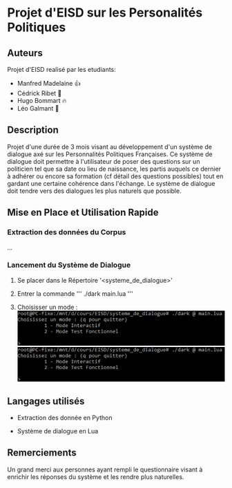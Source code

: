 # Projet d'EISD sur les Personalités Politiques


## Auteurs
Projet d'EISD realisé par les etudiants:

- Manfred Madelaine :+1:
- Cédrick Ribet :100:
- Hugo Bommart :fire:
- Léo Galmant  :nose:

## Description
Projet d'une durée de 3 mois visant au développement d'un système de dialogue axé sur les Personnalités Politiques Françaises. 
Ce système de dialogue doit permettre à l'utilisateur de poser des questions sur un politicien tel que sa date ou lieu de naissance, les partis auquels ce dernier à adhérer ou encore sa formation (cf détail des questions possibles) tout en gardant une certaine cohérence dans l'échange.
Le système de dialogue doit tendre vers des dialogues les plus naturels que possible.

## Mise en Place et Utilisation Rapide

### Extraction des données du Corpus
...

### Lancement du Système de Dialogue
1. Se placer dans le Répertoire '<systeme_de_dialogue>'


2. Entrer la commande 
'''
./dark main.lua
'''

3. Choisisser un mode :
![screenshot/mode_selection.png](screenshot/mode_selection.png)
![Alt text](/screenshot/mode_selection.png?raw=true "Optional Title")


## Langages utilisés

* Extraction des donnée en Python

* Système de dialogue en Lua


## Remerciements 
Un grand merci aux personnes ayant rempli le questionnaire visant à enrichir les réponses du système et les rendre plus naturelles.
